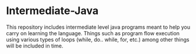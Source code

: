 # Intermediate-Java
This repository includes intermediate level java programs meant to help you carry on learning the language. Things such as program flow execution using various types of loops (while, do.. while, for, etc.) among other things will be included in time.
